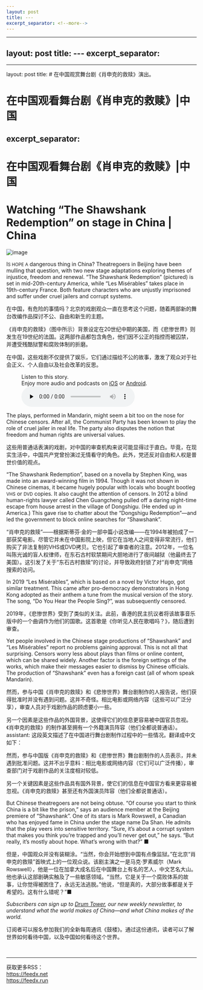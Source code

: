 ```yaml
---
layout: post
title: ---
excerpt_separator: <!--more-->
---
```



<!--more-->

---
layout: post
title: ---
excerpt_separator: <!--more-->
---


<!--more-->

---
layout: post
title: # 在中国观赏舞台剧《肖申克的救赎》演出。


# 在中国观看舞台剧《肖申克的救赎》|中国
excerpt_separator: <!--more-->
---


<!--more-->

# 在中国观看舞台剧《肖申克的救赎》|中国


# Watching “The Shawshank Redemption” on stage in China | China

![image](https://images.weserv.nl/?url=www.economist.com/img/b/1280/720/90/media-assets/image/20240203_CNP003.jpg)

<div></div><p><span>I</span><small>S HOPE A</small> dangerous thing in China? Theatregoers in Beijing have been mulling that question, with two new stage adaptations exploring themes of injustice, freedom and renewal. “The Shawshank Redemption” (pictured) is set in mid-20th-century America, while “Les Misérables” takes place in 19th-century France. Both feature characters who are unjustly imprisoned and suffer under cruel jailers and corrupt systems.</p>

在中国，有危险的事情吗？北京的戏剧观众一直在思考这个问题，随着两部新的舞台改编作品探讨不公、自由和新生的主题。

《肖申克的救赎》（图中所示）背景设定在20世纪中期的美国，而《悲惨世界》则发生在19世纪的法国。这两部作品都包含角色，他们因不公正的指控而被囚禁，并遭受残酷狱警和腐败体制的折磨。

在中国，这些戏剧不仅提供了娱乐，它们通过描绘不公的故事，激发了观众对于社会正义、个人自由以及社会改革的反思。


<div><figure><div><figcaption>Listen to this story.</figcaption> <span>Enjoy more audio and podcasts on<!-- --> <a href="https://www.economist.comhttps://economist-app.onelink.me/d2eC/bed1b25" id="audio-ios-cta" rel="noreferrer" target="_blank">iOS</a> <!-- -->or<!-- --> <a href="https://www.economist.comhttps://economist-app.onelink.me/d2eC/7f3c199" id="audio-android-cta" rel="noreferrer" target="_blank">Android</a>.</span></div><audio controls="" id="audio-player" preload="none" src="https://www.economist.com/media-assets/audio/034%20China%20-%20Theatre-2f306b8eb5f9e118c23783e4d74744af.mp3" title="Watching “The Shawshank Redemption” on stage in China"><p>Your browser does not support the &lt;audio&gt; element.</p></audio><div><div></div></div></figure></div><p>The plays, performed in Mandarin, might seem a bit too on the nose for Chinese censors. After all, the Communist Party has been known to play the role of cruel jailer in real life. The party also disputes the notion that freedom and human rights are universal values. </p>

这些用普通话表演的戏剧，对中国的审查机构来说可能显得过于直白。毕竟，在现实生活中，中国共产党曾扮演过无情看守的角色。此外，党还反对自由和人权是普世价值的观点。


<p>“The Shawshank Redemption”, based on a novella by Stephen King, was made into an award-winning film in 1994. Though it was not shown in Chinese cinemas, it became hugely popular with locals who bought bootleg <small>VHS</small> or <small>DVD</small> copies. It also caught the attention of censors. In 2012 a blind human-rights lawyer called Chen Guangcheng pulled off a daring night-time escape from house arrest in the village of Dongshigu. (He ended up in America.) This gave rise to chatter about the “Dongshigu Redemption”—and led the government to block online searches for “Shawshank”.</p>

“肖申克的救赎”——根据斯蒂芬·金的一部中篇小说改编——在1994年被拍成了一部获奖电影。尽管它并未在中国影院上映，但它在当地人之间变得非常流行，他们购买了非法复制的VHS或DVD拷贝。它也引起了审查者的注意。2012年，一位名叫陈光诚的盲人权律师，在东石古村软禁期间大胆地进行了夜间越狱（他最终去了美国）。这引发了关于“东石古村救赎”的讨论，并导致政府封锁了对“肖申克”网络搜索的访问。


<div><div><div id="econ-1"></div></div></div><p>In 2019 “Les Misérables”, which is based on a novel by Victor Hugo, got similar treatment. This came after pro-democracy demonstrators in Hong Kong adopted as their anthem a tune from the musical version of the story. The song, “Do You Hear the People Sing?”, was subsequently censored.</p>

2019年，《悲惨世界》受到了类似的关注。此前，香港的民主抗议者将该故事音乐版中的一个曲调作为他们的国歌。这首歌是《你听见人民在歌唱吗？》，随后遭到审查。


<p>Yet people involved in the Chinese stage productions of “Shawshank” and “Les Misérables” report no problems gaining approval. This is not all that surprising. Censors worry less about plays than films or online content, which can be shared widely. Another factor is the foreign settings of the works, which make their messages easier to dismiss by Chinese officials. The production of “Shawshank” even has a foreign cast (all of whom speak Mandarin).</p>

然而，参与中国《肖申克的救赎》和《悲惨世界》舞台剧制作的人报告说，他们获得批准时并没有遇到问题。这并不奇怪。相比电影或网络内容（这些可以广泛分享），审查人员对于戏剧作品的顾虑要小一些。

另一个因素是这些作品的外国背景，这使得它们的信息更容易被中国官员忽视。《肖申克的救赎》的制作甚至拥有一个外籍演员阵容（他们全都说普通话）。
assistant: 这段英文描述了在中国进行舞台剧制作过程中的一些情况。翻译成中文如下：

然而，参与中国版《肖申克的救赎》和《悲惨世界》舞台剧制作的人员表示，并未遇到批准问题。这并不出乎意料：相比电影或网络内容（它们可以广泛传播），审查部门对于戏剧作品的关注度相对较低。

另一个关键因素是这些作品具有国外背景，使它们的信息在中国官方看来更容易被忽视。《肖申克的救赎》甚至还有外国演员阵容（他们全都说普通话）。


<p>But Chinese theatregoers are not being obtuse. “Of course you start to think China is a bit like the prison,” says an audience member at the Beijing premiere of “Shawshank”. One of its stars is Mark Rowswell, a Canadian who has enjoyed fame in China under the stage name Da Shan. He admits that the play veers into sensitive territory. “Sure, it’s about a corrupt system that makes you think you’re trapped and you’ll never get out,” he says. “But really, it’s mostly about hope. What’s wrong with that?” <span>■</span></p>

但是，中国观众并没有装糊涂。“当然，你会开始想到中国有点像监狱。”在北京“肖申克的救赎”首映式上的一位观众说。该剧主演之一是马克·罗素威尔（Mark Rowswell），他是一位在加拿大成名后在中国舞台上有名的艺人，中文艺名大山。他也承认这部剧确实触及了一些敏感领域。“当然，它是关于一个腐败体系的故事，让你觉得被困住了，永远无法逃脱。”他说，“但是真的，大部分故事都是关于希望的。这有什么错呢？”■


<p><i>Subscribers can sign up to <a href="https://www.economist.com/newsletters/drum-tower">Drum Tower</a>, our new weekly newsletter, to understand what the world makes of China—and what China makes of the world.</i></p>

订阅者可以报名参加我们的全新每周通讯《鼓楼》。通过这份通讯，读者可以了解世界如何看待中国，以及中国如何看待这个世界。


<br/><hr/><div>获取更多RSS：<br/><a href="https://feedx.net" style="color: orange;" target="_blank">https://feedx.net</a> <br/><a href="https://feedx.run" style="color: orange;" target="_blank">https://feedx.run</a><br/></div>